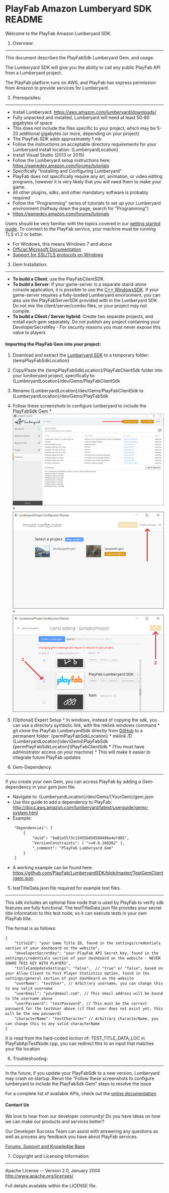 PlayFab Amazon Lumberyard SDK README
========
Welcome to the PlayFab Amazon Lumberyard SDK.


1. Overview:
----
This document describes the PlayFabSdk Lumberyard Gem, and usage.

The Lumberyard SDK will give you the ability to call any public PlayFab API from a Lumberyard project.

The PlayFab platform runs on AWS, and PlayFab has express permission from Amazon to provide services for Lumberyard.


2. Prerequisites:
----
* Install Lumberyard: https://aws.amazon.com/lumberyard/downloads/
 * Fully unpacked and installed, Lumberyard will need at least 50-80 gigabytes of space
  * This does not include the files specific to your project, which may be 5-20 additional gigabytes (or more, depending on your project)
  * The PlayFab SDK adds approximately 1 mb
 * Follow the instructions on acceptable directory requirements for your Lumberyard install location: {LumberyardLocation}
* Install Visual Studio (2013 or 2015)
* Follow the Lumberyard setup instructions here: https://gamedev.amazon.com/forums/tutorials
 * Specifically "Installing and Configuring Lumberyard"
 * PlayFab does not specifically require any art, animation, or video editing programs, however it is very likely that you will need them to make your game.
 * All other plugins, sdks, and other mandatory software is probably required
* Follow the "Programming" series of tutorials to set up your Lumberyard environment (halfway down the page, search for "Programming")
 * https://gamedev.amazon.com/forums/tutorials

Users should be very familiar with the topics covered in our [getting started guide](https://playfab.com/docs/getting-started-with-playfab/).
To connect to the PlayFab service, your machine must be running TLS v1.2 or better.
* For Windows, this means Windows 7 and above
* [Official Microsoft Documentation](https://msdn.microsoft.com/en-us/library/windows/desktop/aa380516%28v=vs.85%29.aspx)
* [Support for SSL/TLS protocols on Windows](http://blogs.msdn.com/b/kaushal/archive/2011/10/02/support-for-ssl-tls-protocols-on-windows.aspx)


3. Gem Installation:
----
* **To build a Client**: use the PlayFabClientSDK.
* **To build a Server**: If your game-server is a separate stand-alone console application, it is possible to use the [C++ WindowsSDK](https://github.com/PlayFab/WindowsSDK).
If your game-server requires a fully-loaded Lumberyard environment, you can also use the PlayFabServerSDK provided with in the Lumberyard SDK.
Do not mix the client/server/combo files, or your project may not compile.
* **To build a Client / Server hybrid**: Create two separate projects, and install each gem separately.  Do not publish any project containing your DeveloperSecretKey - For security reasons you must never expose this value to players

#### Importing the PlayFab Gem into your project:
  1. Download and extract the [Lumberyard SDK](https://github.com/PlayFab/LumberyardSDK) to a temporary folder: {tempPlayFabSdkLocation}
  2. Copy/Paste the {tempPlayFabSdkLocation}/PlayFabClientSdk folder into your lumberyard project, specifically to: {LumberyardLocation}/dev/Gems/PlayFabClientSdk
  3. Rename {LumberyardLocation}/dev/Gems/PlayFabClientSdk to {LumberyardLocation}/dev/Gems/PlayFabSdk
  4. Follow these screenshots to configure lumberyard to include the PlayFabSdk Gem
    * ![1_Launcher](LumberTutorial/1_Launcher.png)
    * ![2_SetupGems](LumberTutorial/2_SetupGems.png)
    * ![3_EnablePlayFab](LumberTutorial/3_EnablePlayFab.png)
  5. [Optional] Expert Setup
    * In windows, instead of copying the sdk, you can use a directory symbolic link, with the mklink windows command
    * git clone the PlayFab LumberyardSdk directly from [GitHub](https://github.com/PlayFab/LumberyardSDK) to a permanent folder: {permPlayFabSdkLocation}
    * mklink /D {LumberyardLocation}\dev\Gems\PlayFabSdk {permPlayFabSdkLocation}\PlayFabClientSdk
    * (You must have administrator access on your machine)
    * This will make it easier to integrate future PlayFab updates

4. Gem-Dependency:
----
If you create your own Gem, you can access PlayFab by adding a Gem-dependency in your gem.json file.
* Navigate to: {LumberyardLocation}/dev/Gems/{YourGem}/gem.json
* Use this guide to add a dependency to PlayFab: http://docs.aws.amazon.com/lumberyard/latest/userguide/gems-system.html
 * Example:

```
    "Dependencies": [
        {
            "Uuid": "9a81e5573c13455b850560486e4e7d05",
            "VersionConstraints": [ ">=0.0.160302" ],
            "_comment": "PlayFab Lumberyard Gem"
        }
    ]
```
 * A working example can be found here: https://github.com/PlayFab/LumberyardSDK/blob/master/TestGemClient/gem.json


5. testTitleData.json file required for example test files.
----

This sdk includes an optional flow node that is used by PlayFab to verify sdk features are fully functional.  The testTitleData.json file provides your secret title information to this test node, so it can execute tests in your own PlayFab title.

The format is as follows:

    {
    	"titleId": "your Game Title ID, found in the settings/credentials section of your dashboard on the website",
    	"developerSecretKey": "your PlayFab API Secret Key, found in the settings/credentials section of your dashboard on the website - NEVER SHARE THIS KEY WITH PLAYERS",
    	"titleCanUpdateSettings": "false",  // "true" or "false", based on your Allow Client to Post Player Statistics option, found in the settings/general section of your dashboard on the website
    	"userName": "testUser", // Arbitrary username, you can change this to any valid username
    	"userEmail": "your@email.com", // This email address will be bound to the username above
    	"userPassword": "testPassword", // This must be the correct password for the testUser above (if that user does not exist yet, this will be the new password)
    	"characterName": "testCharacter" // Arbitrary characterName, you can change this to any valid characterName
    }

It is read from the hard-coded loction of: TEST_TITLE_DATA_LOC in PlayFabApiTestNode.cpp, you can redirect this to an input that matches your file location


6. Troubleshooting:
----
In the future, if you update your PlayFabSdk to a new version, Lumberyard may crash on startup. Rerun the "Follow these screenshots to configure lumberyard to include the PlayFabSdk Gem" steps to resolve the issue

For a complete list of available APIs, check out the [online documentation](http://api.playfab.com/Documentation/).

#### Contact Us
We love to hear from our developer community!
Do you have ideas on how we can make our products and services better?

Our Developer Success Team can assist with answering any questions as well as process any feedback you have about PlayFab services.

[Forums, Support and Knowledge Base](https://community.playfab.com/hc/en-us)


7. Copyright and Licensing Information:
----
  Apache License --
  Version 2.0, January 2004
  http://www.apache.org/licenses/

  Full details available within the LICENSE file.

